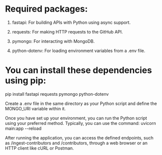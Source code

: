 # Required packages:
1. fastapi: For building APIs with Python using async support.

2. requests: For making HTTP requests to the GitHub API.

3. pymongo: For interacting with MongoDB.

4. python-dotenv: For loading environment variables from a .env file.

# You can install these dependencies using pip:
pip install fastapi requests pymongo python-dotenv

Create a .env file in the same directory as your Python script and define the MONGO_URI variable within it.

Once you have set up your environment, you can run the Python script using your preferred method. Typically, you can use the command:
uvicorn main:app --reload

After running the application, you can access the defined endpoints, such as /ingest-contributors and /contributors, through a web browser or an HTTP client like cURL or Postman.
